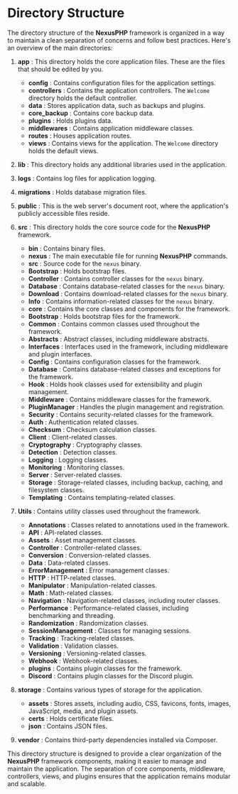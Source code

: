 # Directory Structure

The directory structure of the **NexusPHP** framework is organized in a way to maintain a clean separation of concerns and follow best practices. Here's an overview of the main directories:

1. **app** : This directory holds the core application files. These are the files that should be edited by you.
    - **config** : Contains configuration files for the application settings.
    - **controllers** : Contains the application controllers. The `Welcome` directory holds the default controller.
    - **data** : Stores application data, such as backups and plugins.
    - **core_backup** : Contains core backup data.
    - **plugins** : Holds plugins data.
    - **middlewares** : Contains application middleware classes.
    - **routes** : Houses application routes.
    - **views** : Contains views for the application. The `Welcome` directory holds the default views.

2. **lib** : This directory holds any additional libraries used in the application.

3. **logs** : Contains log files for application logging.

4. **migrations** : Holds database migration files.

5. **public** : This is the web server's document root, where the application's publicly accessible files reside.

6. **src** : This directory holds the core source code for the **NexusPHP** framework.

    - **bin** : Contains binary files.
    - **nexus** : The main executable file for running **NexusPHP** commands.
    - **src** : Source code for the `nexus` binary.
    - **Bootstrap** : Holds bootstrap files.
    - **Controller** : Contains controller classes for the `nexus` binary.
    - **Database** : Contains database-related classes for the `nexus` binary.
    - **Download** : Contains download-related classes for the `nexus` binary.
    - **Info** : Contains information-related classes for the `nexus` binary.
    - **core** : Contains the core classes and components for the framework.
    - **Bootstrap** : Holds bootstrap files for the framework.
    - **Common** : Contains common classes used throughout the framework.
    - **Abstracts** : Abstract classes, including middleware abstracts.
    - **Interfaces** : Interfaces used in the framework, including middleware and plugin interfaces.
    - **Config** : Contains configuration classes for the framework.
    - **Database** : Contains database-related classes and exceptions for the framework.
    - **Hook** : Holds hook classes used for extensibility and plugin management.
    - **Middleware** : Contains middleware classes for the framework.
    - **PluginManager** : Handles the plugin management and registration.
    - **Security** : Contains security-related classes for the framework.
    - **Auth** : Authentication related classes.
    - **Checksum** : Checksum calculation classes.
    - **Client** : Client-related classes.
    - **Cryptography** : Cryptography classes.
    - **Detection** : Detection classes.
    - **Logging** : Logging classes.
    - **Monitoring** : Monitoring classes.
    - **Server** : Server-related classes.
    - **Storage** : Storage-related classes, including backup, caching, and filesystem classes.
    - **Templating** : Contains templating-related classes.

7. **Utils** : Contains utility classes used throughout the framework.
    - **Annotations** : Classes related to annotations used in the framework.
    - **API** : API-related classes.
    - **Assets** : Asset management classes.
    - **Controller** : Controller-related classes.
    - **Conversion** : Conversion-related classes.
    - **Data** : Data-related classes.
    - **ErrorManagement** : Error management classes.
    - **HTTP** : HTTP-related classes.
    - **Manipulator** : Manipulation-related classes.
    - **Math** : Math-related classes.
    - **Navigation** : Navigation-related classes, including router classes.
    - **Performance** : Performance-related classes, including benchmarking and threading.
    - **Randomization** : Randomization classes.
    - **SessionManagement** : Classes for managing sessions.
    - **Tracking** : Tracking-related classes.
    - **Validation** : Validation classes.
    - **Versioning** : Versioning-related classes.
    - **Webhook** : Webhook-related classes.
    - **plugins** : Contains plugin classes for the framework.
    - **Discord** : Contains plugin classes for the Discord plugin.
7. **storage** : Contains various types of storage for the application.
    - **assets** : Stores assets, including audio, CSS, favicons, fonts, images, JavaScript, media, and plugin assets.
    - **certs** : Holds certificate files.
    - **json** : Contains JSON files.

8. **vendor** : Contains third-party dependencies installed via Composer.

This directory structure is designed to provide a clear organization of the **NexusPHP** framework components, making it easier to manage and maintain the application. The separation of core components, middleware, controllers, views, and plugins ensures that the application remains modular and scalable.
